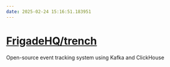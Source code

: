 ```yaml
---
date: 2025-02-24 15:16:51.183951
---
```


# [FrigadeHQ/trench](https://github.com/FrigadeHQ/trench)

Open-source event tracking system using Kafka and ClickHouse